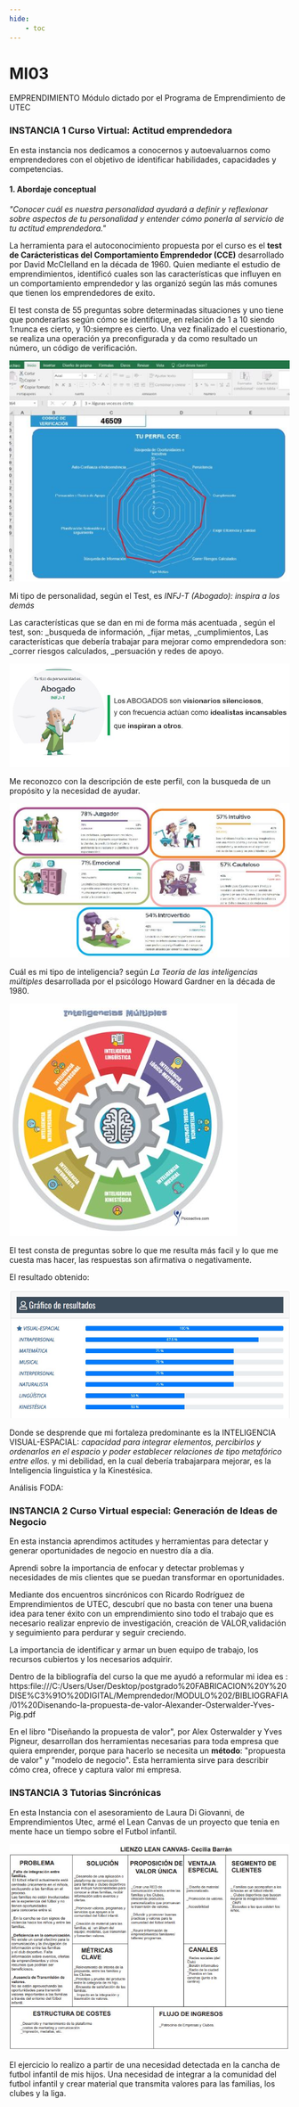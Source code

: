 ```yaml
---
hide:
    - toc
---
```


# MI03 

EMPRENDIMIENTO Módulo dictado por el Programa de Emprendimiento de UTEC

###  INSTANCIA 1 **Curso Virtual: Actitud emprendedora**

En esta instancia nos dedicamos a conocernos y autoevaluarnos como emprendedores con el objetivo de identificar habilidades, capacidades y competencias. 

#### 1.	Abordaje conceptual

*"Conocer cuál es nuestra personalidad  ayudará a definir y reflexionar sobre aspectos de tu personalidad y entender cómo ponerla al servicio de tu actitud emprendedora."*

La herramienta para el autoconocimiento propuesta por el curso es el **test de Carácteristicas del Comportamiento Emprendedor (CCE)** desarrollado por David McClelland en la década de 1960. Quien mediante el estudio de emprendimientos, identificó cuales son las características  que influyen en un comportamiento emprendedor y  las organizó según las más comunes que tienen los emprendedores de exito.  

El test consta de 55 preguntas sobre determinadas situaciones y uno tiene que ponderarlas según cómo se identifique, en relación de 1 a 10 siendo 1:nunca es cierto, y 10:siempre es cierto. Una vez finalizado el cuestionario, se realiza una operación ya preconfigurada y da como resultado un número, un código de verificación. 

![](../images/MI03/Test.JPG)

Mi tipo de personalidad, según el Test, es *INFJ-T (Abogado): inspira a los demás* 

Las características que se dan en mi de forma más acentuada , según el test, son:
_busqueda de información,
_fijar metas,
_cumplimientos,
Las características que debería trabajar para mejorar como emprendedora son:
_correr riesgos calculados,
_persuación y redes de apoyo. 

![](../images/MI03/abogado.JPG)

Me reconozco con la descripción de este perfil, con la busqueda de un propósito y la necesidad de ayudar.

![](../images/MI03/perfil.JPG)

Cuál es mi tipo de inteligencia?
según *La Teoría de las inteligencias múltiples* desarrollada por el psicólogo Howard Gardner en la década de 1980. 

![](../images/MI03/IM.JPG)

El test consta de preguntas sobre lo que me resulta más facil y lo que me cuesta mas hacer, las respuestas son afirmativa o negativamente. 

El resultado obtenido:

![](../images/MI03/tmce.JPG)

Donde se desprende que mi fortaleza predominante es la INTELIGENCIA VISUAL-ESPACIAL: *capacidad para integrar elementos, percibirlos y ordenarlos en el espacio y poder establecer relaciones de tipo metafórico entre ellos.*
y mi debilidad, en la cual debería trabajarpara mejorar, es la Inteligencia linguistica y la Kinestésica.

Análisis FODA:


###  INSTANCIA 2 **Curso Virtual especial: Generación de Ideas de Negocio**
En esta instancia aprendimos actitudes y herramientas para detectar y generar oportunidades de negocio en nuestro día a día.

Aprendi sobre la importancia de enfocar y detectar problemas y necesidades de mis clientes que se puedan transformar en oportunidades. 

Mediante dos encuentros sincrónicos con Ricardo Rodríguez de Emprendimientos de UTEC, descubrí que no basta con tener una buena idea para tener éxito con un emprendimiento sino todo el trabajo que es necesario realizar enprevio de  investigación, creación de VALOR,validación y seguimiento para perdurar y seguir creciendo.

La importancia de identificar y armar un buen equipo de trabajo, los recursos cubiertos y los necesarios adquirir.  

Dentro de la bibliografía del curso la que me ayudó a reformular mi idea es :
https:file:///C:/Users/User/Desktop/postgrado%20FABRICACION%20Y%20DISE%C3%91O%20DIGITAL/Memprendedor/MODULO%202/BIBLIOGRAFIA/01%20Disenando-la-propuesta-de-valor-Alexander-Osterwalder-Yves-Pig.pdf

En el libro "Diseñando la propuesta de valor", por Alex Osterwalder y Yves Pigneur, desarrollan dos herramientas necesarias para toda empresa que quiera emprender, porque para hacerlo se necesita un **método**: "propuesta de valor" y "modelo de negocio". Esta herramienta sirve para describir cómo crea, ofrece y captura valor mi empresa.

###  INSTANCIA 3 **Tutorias Sincrónicas**

En esta Instancia con el asesoramiento de Laura Di Giovanni, de Emprendimientos Utec, armé el Lean Canvas de un proyecto que tenia en mente hace un tiempo sobre el Futbol infantil.

![](../images/MI03/LC.JPG)

El ejercicio lo realizo a partir de una necesidad detectada en la cancha de  futbol infantil de mis hijos. Una necesidad de integrar a la comunidad del futbol infantil y crear material que transmita valores para las familias, los clubes y la liga.








